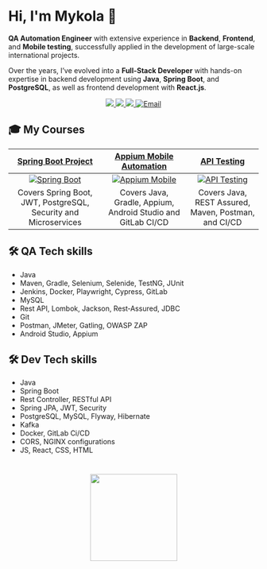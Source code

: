 # Hi, I'm Mykola 👋  

**QA Automation Engineer** with extensive experience in **Backend**, **Frontend**, and **Mobile testing**, successfully applied in the development of large-scale international projects.  

Over the years, I’ve evolved into a **Full-Stack Developer** with hands-on expertise in backend development using **Java**, **Spring Boot**, and **PostgreSQL**, as well as frontend development with **React.js**.




<p align='center'>
   <a href="https://www.udemy.com/user/mykola-shchypailo/" target="_blank" rel="noopener noreferrer">
       <img src="https://img.shields.io/badge/Udemy-A435F0?style=for-the-badge&logo=udemy&logoColor=white"/>
   </a>
   <a href="https://m-shchypailo.com/" target="_blank" rel="noopener noreferrer">
       <img src="https://img.shields.io/badge/My%20Website-%23444444.svg?&style=for-the-badge&logo=google-chrome&logoColor=white"/>
   </a>
   <a href="https://www.youtube.com/@m-shchypailo" target="_blank" rel="noopener noreferrer">
       <img src="https://img.shields.io/badge/YouTube-FF0000?style=for-the-badge&logo=youtube&logoColor=white"/>
   </a>
<!--    <a href="https://www.linkedin.com/in/mykola-shchypailo-284997297/" target="_blank" rel="noopener noreferrer">
       <img src="https://img.shields.io/badge/LinkedIn-%230077B5.svg?&style=for-the-badge&logo=linkedin&logoColor=white"/>
   </a> -->
   <a href="mailto:mykola.shchypailo@gmail.com" target="_blank" rel="noopener noreferrer">
       <img src="https://img.shields.io/badge/Email-D14836?style=for-the-badge&logo=gmail&logoColor=white" alt="Email"/>
   </a>
</p>



## 🎓 My Courses

| [Spring Boot Project](https://www.udemy.com/course/spring-boot-java-project/) | [Appium Mobile Automation](https://www.udemy.com/course/appium-automation-mobile-app-java-cicd-gitlab/) | [API Testing](https://www.udemy.com/course/api-java-rest-assured-maven-postman-cicd/) |
|:-----------------------------------------------------------------------------:|:---------------------------------------------------------------------------------------------:|:----------------------------------------------------------------------------------:|
| <a href="https://www.udemy.com/course/spring-boot-java-project/" target="_blank" rel="noopener noreferrer">![Spring Boot](https://img.shields.io/badge/-Spring%20Boot-%230072b1?style=for-the-badge&logo=java&logoColor=white)</a> | <a href="https://www.udemy.com/course/appium-automation-mobile-app-java-cicd-gitlab/" target="_blank" rel="noopener noreferrer">![Appium Mobile](https://img.shields.io/badge/-Appium%20Mobile-%23E44C4C?style=for-the-badge&logo=android&logoColor=white)</a> | <a href="https://www.udemy.com/course/api-java-rest-assured-maven-postman-cicd/" target="_blank" rel="noopener noreferrer">![API Testing](https://img.shields.io/badge/-REST%20API%20Testing-%23F56B00?style=for-the-badge&logo=postman&logoColor=white)</a> |
| Covers Spring Boot, JWT, PostgreSQL, Security and Microservices | Covers Java, Gradle, Appium, Android Studio and GitLab CI/CD | Covers Java, REST Assured, Maven, Postman, and CI/CD |


## 🛠 QA Tech skills
*   Java
*   Maven, Gradle, Selenium, Selenide, TestNG, JUnit
*   Jenkins, Docker, Playwright, Cypress, GitLab
*   MySQL
*   Rest API, Lombok, Jackson, Rest‑Assured, JDBC
*   Git
*   Postman, JMeter, Gatling, OWASP ZAP
*   Android Studio, Appium

## 🛠 Dev Tech skills
*   Java
*   Spring Boot
*   Rest Controller, RESTful API
*   Spring JPA, JWT, Security
*   PostgreSQL, MySQL, Flyway, Hibernate
*   Kafka
*   Docker, GitLab Ci/CD
*   CORS, NGINX configurations
*   JS, React, CSS, HTML

<div align="center" style="margin: 40px 0">
   <a href="https://github.com/nick8787/github-profile-views-counter">
       <img width="175px" src="https://komarev.com/ghpvc/?username=nick8787&color=DE002D">
   </a>
</div>
